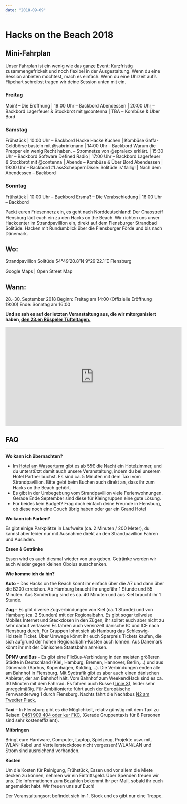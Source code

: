 ```yaml
---
date: "2018-09-09"
---
```


# Hacks on the Beach 2018

## Mini-Fahrplan

Unser Fahrplan ist ein wenig wie das ganze Event: Kurzfristig zusammengefrickelt und noch flexibel in der Ausgestaltung.
Wenn du eine Session anbieten möchtest, mach es einfach. Wenn  du eine Uhrzeit auf’s Flipchart schreibst tragen wir deine Session unten mit ein.

### Freitag

Moin! – Die Eröffnung | 19:00 Uhr – Backbord
Abendessen | 20:00 Uhr – Backbord
Lagerfeuer & Stockbrot mit @contenna | TBA – Kombüse & Über Bord

### Samstag

Frühstück | 10:00 Uhr – Backbord
Hacke Hacke Kuchen | Kombüse
Gaffa-Geldbörse basteln mit @sabrinkmann | 14:00 Uhr – Backbord
Warum die Prepper ein wenig Recht haben. – Stromnetze von @spralexx erklärt. | 15:30 Uhr – Backbord
Software Defined Radio | 17:00 Uhr – Backbord
Lagerfeuer & Stockbrot mit @contenna | Abends – Kombüse & Über Bord
Abendessen | 19:00 Uhr – Backbord
#LassScheppernDisse: Solitüde is‘ fällig! | Nach dem Abendessen – Backbord

### Sonntag

Frühstück | 10:00 Uhr – Backbord
Ersma‘! – Die Verabschiedung | 16:00 Uhr – Backbord

 

Packt euren Friesennerz ein, es geht nach Norddeutschland! Der Chaostreff Flensburg lädt euch ein zu den Hacks on the Beach. Wir richten uns unser Hackcenter im Strandpavillion ein, direkt auf dem Flensburger Strandbad Solitüde. Hacken mit Rundumblick über die Flensburger Förde und bis nach Dänemark.

## Wo:

Strandpavillion Solitüde
54°49’20.8″N 9°29’22.1″E
Flensburg

Google Maps | Open Street Map

## Wann:
28.–30. September 2018 
Beginn: Freitag am 14:00 (Offizielle Eröffnung 19:00)
Ende:  Sonntag am 16:00 

**Und so sah es auf der letzten Veranstaltung aus, die wir mitorganisiert haben**, [**den 23.en Rüspeler Tüfteltagen.**](http://rütüta.de)

<iframe loading="lazy" src="https://www.youtube.com/embed/TijSQYZoRUU?rel=0" allowfullscreen="allowfullscreen" width="560" height="315" frameborder="0"></iframe>


## FAQ
----

**Wo kann ich übernachten?**

- Im [Hotel am Wasserturm](https://www.hotel-am-wasserturm.com/) gibt es ab 55€ die Nacht ein Hotelzimmer, und du unterstützt damit auch unsere Veranstaltung, indem du bei unserem Hotel Partner buchst. Es sind ca. 5 Minuten mit dem Taxi vom Strandpavillion. Bitte gebt beim Buchen auch direkt an, dass ihr zum Hacks on the Beach gehört. 
- Es gibt in der Umbegebung vom Strandpavillion viele Ferienwohnungen. Gerade Ende September sind diese für Kleingruppen eine gute Lösung.
- Für beides kein Budget? Frag doch einfach deine Freunde in Flensburg, ob diese noch eine Couch übrig haben oder gar ein Grand Hotel 

**Wo kann ich Parken?**

Es gibt einige Parkplätze in Laufweite (ca. 2 Minuten / 200 Meter), du kannst aber leider nur mit Ausnahme direkt an den Strandpavillion Fahren und Ausladen. 

**Essen & Getränke**

Essen wird es auch diesmal wieder von uns geben. Getränke werden wir auch wieder gegen kleinen Obolus ausschenken. 

**Wie komme ich da hin?**

**Auto** – Das Hacks on the Beach könnt ihr einfach über die A7 und dann über die B200 erreichen. Ab Hamburg braucht ihr ungefähr 1 Stunde und 55 Minuten. Aus Sonderburg sind es ca. 40 Minuten und aus Kiel braucht ihr 1 Stunde.

**Zug** – Es gibt diverse Zugverbindungen von Kiel (ca. 1 Stunde) und von Hamburg (ca. 2 Stunden) mit der Regionalbahn. Es gibt sogar teilweise Mobiles Internet und Steckdosen in den Zügen, ihr solltet euch aber nicht zu sehr darauf verlassen  Es fahren auch vereinzelt dänische IC und ICE nach Flensburg durch. Für Gruppen lohnt sich ab Hamburg das Schleswig-Holstein Ticket. Über Umwege könnt ihr euch Sparpreis Tickets kaufen, die sich aufgrund der hohen Regionalbahn-Kosten auch lohnen. Aus Dänemark könnt ihr mit der Dänischen Staatsbahn anreisen.

**ÖPNV und Bus** – Es gibt eine FlixBus-Verbindung in den meisten größeren Städte in Deutschland (Kiel, Hamburg, Bremen, Hannover, Berlin,…) und aus Dänemark (Aarhus, Kopenhagen, Kolding,…). Die Verbindungen enden alle am Bahnhof in Flensburg. Mit Sydtrafik gibt es aber auch einen dänischen Anbieter, der am Bahnhof hält. Vom Bahnhof zum WeekendHack sind es ca. 30 Minuten mit dem Fahrrad. Es fahren auch Busse ([Linie 3](http://www.aktiv-bus.de/fahrplan/linienfahrplaene/PDF-2017_18/Linie-3-ab-10.12.17.pdf)), leider sehr unregelmäßig. Für Ambitionierte führt auch der Europäische Fernwanderweg 1 durch Flensburg. Nachts fährt die Nachtbus [N2 am Twedter Plack.](http://www.aktiv-bus.de/fahrplan/linienfahrplaene/PDF-2017_18/Linie-N2-ab-10.12.17.pdf)

**Taxi** – In Flensburg gibt es die Möglichkeit, relativ günstig mit dem Taxi zu Reisen: [0461 909 404 oder kur FKC.](http://www.fkc-harrislee.de/) (Gerade Gruppentaxis für 8 Personen sind sehr kosteneffizient). 

**Mitbringen**

Bringt eure Hardware, Computer, Laptop, Spielzeug, Projekte usw. mit. WLAN-Kabel und Verteilersteckdose nicht vergessen! WLAN/LAN und Strom sind ausreichend vorhanden.

**Kosten**

Um die Kosten für Reinigung, Frühstück, Essen und vor allem die Miete decken zu können, nehmen wir ein Eintrittsgeld. Über Spenden freuen wir uns. Die Informationen zum Bezahlen bekommt Ihr per Mail, sobald ihr euch angemeldet habt. Wir freuen uns auf Euch!

Der Veranstaltungsort befindet sich im 1. Stock und es gibt nur eine Treppe. 